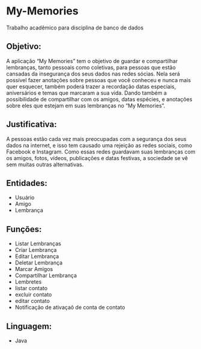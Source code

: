 # My-Memories
Trabalho acadêmico para disciplina de banco de dados

## Objetivo:
A aplicação “My Memories” tem o objetivo de guardar e compartilhar lembranças, tanto pessoais como coletivas, para pessoas que estão cansadas da insegurança dos seus dados nas redes sócias.
Nela será possível fazer anotações sobre pessoas que você conheceu e nunca mais quer esquecer, também poderá trazer a recordação datas especiais, aniversários e temas que marcaram a sua vida. Dando também a possibilidade de compartilhar com os amigos, datas espécies, e anotações sobre eles que estejam em suas lembranças no “My Memories”.

## Justificativa:
A pessoas estão cada vez mais preocupadas com a segurança dos seus dados na internet, e isso tem causado uma rejeição as redes sociais, como Facebook e Instagram. Como essas redes guardavam suas lembranças com os amigos, fotos, vídeos, publicações e datas festivas, a sociedade se vê sem muitas outras alternativas.

## Entidades:
-	Usuário
-	Amigo
-	Lembrança

## Funções:
- Listar Lembranças
-	Criar Lembrança 
-	Editar Lembrança
-	Deletar Lembrança
-	Marcar Amigos
-	Compartilhar Lembrança
-	Lembretes
- listar contato
- excluir contato
- editar contato
- Notificação de ativaçaõ de conta de contato


## Linguagem:
- Java
